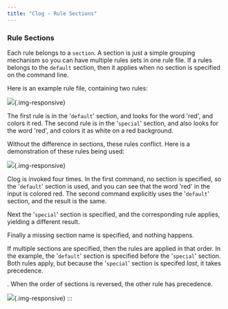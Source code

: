 ```yaml
---
title: "Clog - Rule Sections"
---
```


### Rule Sections

Each rule belongs to a `section`. A section is just a simple grouping mechanism
so you can have multiple rules sets in one rule file. If a rules belongs to the
`default` section, then it applies when no section is specified on the command
line.

Here is an example rule file, containing two rules:

![](/docs/clog/images/section1.png){.img-responsive}

The first rule is in the \'`default`\' section, and looks for the word \'red\',
and colors it red. The second rule is in the \'`special`\' section, and also
looks for the word \'red\', and colors it as white on a red background.

Without the difference in sections, these rules conflict. Here is a
demonstration of these rules being used:

![](/docs/clog/images/section2.png){.img-responsive}

Clog is invoked four times. In the first command, no section is ѕpecified, so
the \'`default`\' section is used, and you can see that the word \'red\' in the
input is colored red. The second command explicitly uses the \'`default`\'
section, and the result is the same.

Next the \'`special`\' section is specified, and the corresponding rule applies,
yielding a different result.

Finally a missing section name is specified, and nothing happens.

If multiple sections are specified, then the rules are applied in that order. In
the example, the \'`default`\' section is specified before the \'`special`\'
section. Both rules apply, but because the \'`special`\' section is specifed
*last*, it takes precedence.

. When the order of sections is reversed, the other rule has precedence.

![](/docs/clog/images/section3.png){.img-responsive}
:::
